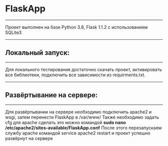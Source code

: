 # FlaskApp
***
Проект выполнен на базе Python 3.8, Flask 1.1.2 с использованием SQLite3
***
Локальный запуск:
-----------------
***
Для локального тестирования достаточно скачать проект, активировать все библиотеки, подключить все зависимости из requirments.txt.
***
Развёртывание на сервере:
-------------------------
***
Для развёртывании на сервере необходимо подключить apache2 и wsgi, затем перенести FlaskApp в /var/www/
Также необходимо задать cfg для apache сделать это можно командой <b>sudo nano /etc/apache2/sites-available/FlaskApp.conf</b>
После этого перезапускаем службу apache командой service apache2 restart и проект успешно развёрнут на сервере

